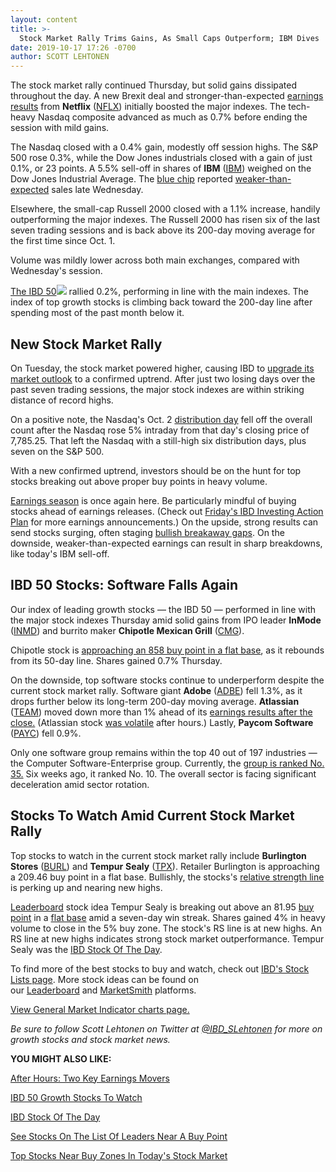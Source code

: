 ```yaml
---
layout: content
title: >-
  Stock Market Rally Trims Gains, As Small Caps Outperform; IBM Dives
date: 2019-10-17 17:26 -0700
author: SCOTT LEHTONEN
---
```






The stock market rally continued Thursday, but solid gains dissipated throughout the day. A new Brexit deal and stronger-than-expected [earnings results](https://www.investors.com/news/technology/click/netflix-stock-gets-reprieve-ahead-of-streaming-wars/) from **Netflix** ([NFLX](https://research.investors.com/quote.aspx?symbol=NFLX)) initially boosted the major indexes. The tech-heavy Nasdaq composite advanced as much as 0.7% before ending the session with mild gains.




The Nasdaq closed with a 0.4% gain, modestly off session highs. The S&P 500 rose 0.3%, while the Dow Jones industrials closed with a gain of just 0.1%, or 23 points. A 5.5% sell-off in shares of **IBM** ([IBM](https://research.investors.com/quote.aspx?symbol=IBM)) weighed on the Dow Jones Industrial Average. The [blue chip](https://www.investors.com/how-to-invest/investors-corner/blue-chip-stock-dow-dia-warren-buffett/) reported [weaker-than-expected](https://www.investors.com/news/technology/ibm-stock-sales-business-transition-earnings/) sales late Wednesday.


Elsewhere, the small-cap Russell 2000 closed with a 1.1% increase, handily outperforming the major indexes. The Russell 2000 has risen six of the last seven trading sessions and is back above its 200-day moving average for the first time since Oct. 1.


Volume was mildly lower across both main exchanges, compared with Wednesday's session.


[The IBD 50](https://research.investors.com/stock-lists/ibd-50/)[![](https://www.investors.com/wp-content/uploads/2019/10/MP101719-239x300.jpg)](https://research.investors.com/stock-lists/ibd-50/) rallied 0.2%, performing in line with the main indexes. The index of top growth stocks is climbing back toward the 200-day line after spending most of the past month below it.


New Stock Market Rally
----------------------


On Tuesday, the stock market powered higher, causing IBD to [upgrade its market outlook](https://www.investors.com/market-trend/the-big-picture/growth-stocks-surprising-gains-market-outlook-shifts/) to a confirmed uptrend. After just two losing days over the past seven trading sessions, the major stock indexes are within striking distance of record highs.


On a positive note, the Nasdaq's Oct. 2 [distribution day](https://www.investors.com/how-to-invest/investors-corner/how-to-spot-stock-market-tops-track-the-distribution-days/) fell off the overall count after the Nasdaq rose 5% intraday from that day's closing price of 7,785.25. That left the Nasdaq with a still-high six distribution days, plus seven on the S&P 500.


With a new confirmed uptrend, investors should be on the hunt for top stocks breaking out above proper buy points in heavy volume.


[Earnings season](https://www.investors.com/how-to-invest/investors-corner/how-to-invest-when-to-buy-growth-stocks-earnings/) is once again here. Be particularly mindful of buying stocks ahead of earnings releases. (Check out [Friday's IBD Investing Action Plan](https://www.investors.com/research/investing-action-plan/american-expess-stock-coca-cola-synchrony-near-buy-points/) for more earnings announcements.) On the upside, strong results can send stocks surging, often staging [bullish breakaway gaps](https://www.investors.com/how-to-invest/investors-corner/breakaway-gap-the-art-of-the-breakout/). On the downside, weaker-than-expected earnings can result in sharp breakdowns, like today's IBM sell-off.


IBD 50 Stocks: Software Falls Again
-----------------------------------



Our index of leading growth stocks — the IBD 50 — performed in line with the major stock indexes Thursday amid solid gains from IPO leader **InMode** ([INMD](https://research.investors.com/quote.aspx?symbol=INMD)) and burrito maker **Chipotle Mexican Grill** ([CMG](https://research.investors.com/quote.aspx?symbol=CMG)).


Chipotle stock is [approaching an 858 buy point in a flat base](https://www.investors.com/research/chipotle-stock-nears-buy-point-before-earnings-report/), as it rebounds from its 50-day line. Shares gained 0.7% Thursday.



On the downside, top software stocks continue to underperform despite the current stock market rally. Software giant **Adobe** ([ADBE](https://research.investors.com/quote.aspx?symbol=ADBE)) fell 1.3%, as it drops further below its long-term 200-day moving average. **Atlassian** ([TEAM](https://research.investors.com/quote.aspx?symbol=TEAM)) moved down more than 1% ahead of its [earnings results after the close.](https://www.investors.com/research/investing-action-plan/altassian-earnings-q1-2020-tsm-isrg-also-report/) (Atlassian stock [was volatile](https://www.investors.com/news/technology/atlassian-earnings-top-team-stock-q32019-falls/) after hours.) Lastly, **Paycom Software** ([PAYC](https://research.investors.com/quote.aspx?symbol=PAYC)) fell 0.9%.


Only one software group remains within the top 40 out of 197 industries — the Computer Software-Enterprise group. Currently, the [group is ranked No. 35.](https://www.investors.com/data-tables/industry-group-rankings-oct-16-2019/) Six weeks ago, it ranked No. 10. The overall sector is facing significant deceleration amid sector rotation.


Stocks To Watch Amid Current Stock Market Rally
-----------------------------------------------



Top stocks to watch in the current stock market rally include **Burlington Stores** ([BURL](https://research.investors.com/quote.aspx?symbol=BURL)) and **Tempur** **Sealy** ([TPX](https://research.investors.com/quote.aspx?symbol=TPX)). Retailer Burlington is approaching a 209.46 buy point in a flat base. Bullishly, the stocks's [relative strength line](https://www.investors.com/how-to-invest/investors-corner/a-stock-breakout-specialty-tool-the-relative-strength-line/) is perking up and nearing new highs.


[Leaderboard](https://www.investors.com/product/leaderboard/?artProdLink=Leaderboard) stock idea Tempur Sealy is breaking out above an 81.95 [buy point](https://www.investors.com/how-to-invest/investors-corner/chart-reading-basics-how-a-buy-point-marks-a-time-of-opportunity/) in a [flat base](https://www.investors.com/how-to-invest/investors-corner/flat-base-stock-dollar-tree-breakout/) amid a seven-day win streak. Shares gained 4% in heavy volume to close in the 5% buy zone. The stock's RS line is at new highs. An RS line at new highs indicates strong stock market outperformance. Tempur Sealy was the [IBD Stock Of The Day](https://www.investors.com/research/ibd-stock-of-the-day/tempur-sealy-stock-buy-point/).


To find more of the best stocks to buy and watch, check out [IBD's Stock Lists page](https://www.investors.com/stock-lists/stocks-to-watch-top-rated-ipos-big-caps-and-growth-stocks/). More stock ideas can be found on our [Leaderboard](https://leaderboard.investors.com/#/leaders/leadersnearabuypoint) and [MarketSmith](https://marketsmith.investors.com/) platforms.


[View General Market Indicator charts page.](https://www.investors.com/wp-content/uploads/2019/10/IBD1710152200GMI2.pdf)


*Be sure to follow Scott Lehtonen on Twitter at [@IBD\_SLehtonen](https://twitter.com/IBD_SLehtonen) for more on growth stocks and stock market news.*


**YOU MIGHT ALSO LIKE:**


[After Hours: Two Key Earnings Movers](https://www.investors.com/market-trend/stock-market-today/dow-jones-futures-stock-market-rally-faces-test-apple-stock-atlassian-intuitive-surgical/)


[IBD 50 Growth Stocks To Watch](https://www.investors.com/research/ibd-50-growth-stocks-to-watch/)


[IBD Stock Of The Day](https://www.investors.com/research/ibd-stock-of-the-day/)


[See Stocks On The List Of Leaders Near A Buy Point](https://www.investors.com/product/leaderboard/?artProdLink=Leaderboard)


[Top Stocks Near Buy Zones In Today's Stock Market](https://www.investors.com/category/stock-lists/stocks-near-a-buy-zone/)




